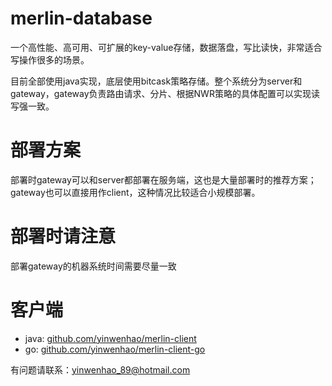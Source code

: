 # merlin-database
一个高性能、高可用、可扩展的key-value存储，数据落盘，写比读快，非常适合写操作很多的场景。

目前全部使用java实现，底层使用bitcask策略存储。整个系统分为server和gateway，gateway负责路由请求、分片、根据NWR策略的具体配置可以实现读写强一致。

# 部署方案
部署时gateway可以和server都部署在服务端，这也是大量部署时的推荐方案；gateway也可以直接用作client，这种情况比较适合小规模部署。

# 部署时请注意
部署gateway的机器系统时间需要尽量一致

# 客户端
* java: [github.com/yinwenhao/merlin-client](https://github.com/yinwenhao/merlin-client)
* go: [github.com/yinwenhao/merlin-client-go](https://github.com/yinwenhao/merlin-client-go)

有问题请联系：yinwenhao_89@hotmail.com
